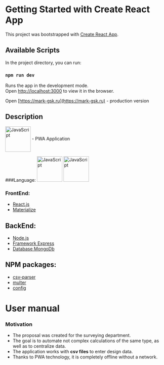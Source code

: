 # Getting Started with Create React App

This project was bootstrapped with [Create React App](https://github.com/facebook/create-react-app).

## Available Scripts

In the project directory, you can run:

### `npm run dev`

Runs the app in the development mode.\
Open [http://localhost:3000](http://localhost:3000) to view it in the browser.

Open [https://mark-gsk.ru](https://mark-gsk.ru) - production version

## Description 
<img src="https://i.ytimg.com/vi/_BciQExgGDw/maxresdefault.jpg" alt="JavaScript" width="80" align="center" /> - PWA Application

###Language:
<img src="https://miro.medium.com/max/940/1*mQ2N6Fe_XhfWNlWJITHZjg.png" alt="JavaScript" width="80" />
<img src="https://hsto.org/files/342/d22/dae/342d22daea70487fa2b1a51402f0c220.png" alt="JavaScript" width="80" />


### FrontEnd:
- [React.js](https://ru.reactjs.org)
- [Materialize](https://materializecss.com)
## BackEnd:
- [Node.js](https://nodejs.org/en)
- [Framework Express](https://expressjs.com)
- [Database MongoDb](https://www.mongodb.com)
## NPM packages:
- [csv-parser](https://www.npmjs.com/package/csv-parser)
- [multer](https://www.npmjs.com/package/multer)
- [config](https://www.npmjs.com/package/config)
# User manual
### Motivation
- The proposal was created for the surveying department.
- The goal is to automate not complex calculations of the same type, as well as to centralize data.
- The application works with **csv files** to enter design data.
- Thanks to PWA technology, it is completely offline without a network.



